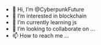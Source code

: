- 👋 Hi, I’m @CyberpunkFuture
- 👀 I’m interested in blockchain
- 🌱 I’m currently learning js
- 💞️ I’m looking to collaborate on ...
- 📫 How to reach me ...

<!---
CyberpunkFuture/CyberpunkFuture is a ✨ special ✨ repository because its `README.md` (this file) appears on your GitHub profile.
You can click the Preview link to take a look at your changes.
--->
